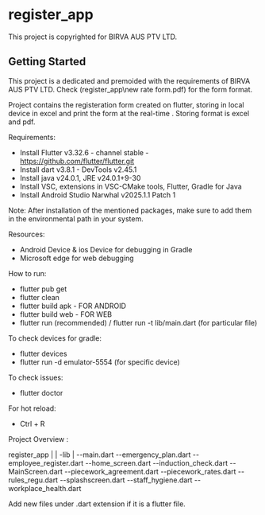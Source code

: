 # register_app

This project is copyrighted for BIRVA AUS PTV LTD.

## Getting Started

This project is a dedicated and premoided with the requirements of BIRVA AUS PTV LTD.
Check (register_app\new rate form.pdf) for the form format. 

Project contains the registeration form created on flutter, storing in local device in excel and print the form at the real-time . Storing format is excel and pdf. 

Requirements:
- Install Flutter v3.32.6 - channel stable - https://github.com/flutter/flutter.git
- Install dart v3.8.1 - DevTools v2.45.1
- Install java v24.0.1, JRE v24.0.1+9-30
- Install VSC, extensions in VSC-CMake tools, Flutter, Gradle for Java
- Install Android Studio Narwhal v2025.1.1 Patch 1

Note: After installation of the mentioned packages, make sure to add them in the environmental path in your system.

Resources:
- Android Device & ios Device for debugging in Gradle
- Microsoft edge for web debugging

How to run: 
- flutter pub get
- flutter clean
- flutter build apk - FOR ANDROID
- flutter build web - FOR WEB
- flutter run (recommended) / flutter run -t lib/main.dart (for particular file)

To check devices for gradle:
- flutter devices
- flutter run -d emulator-5554 (for specific device)

To check issues:
- flutter doctor

For hot reload:
- Ctrl + R

Project Overview : 

register_app
|
|
-lib
|
--main.dart 
--emergency_plan.dart
--employee_register.dart
--home_screen.dart
--induction_check.dart
--MainScreen.dart
--piecework_agreement.dart
--piecework_rates.dart
--rules_regu.dart
--splashscreen.dart
--staff_hygiene.dart
--workplace_health.dart

Add new files under .dart extension if it is a flutter file. 

